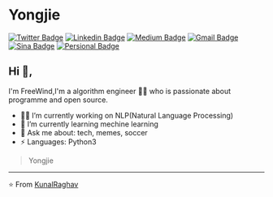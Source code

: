 # Yongjie
[![Twitter Badge](https://img.shields.io/badge/-@Sixpence-1ca0f1?style=flat-square&labelColor=1ca0f1&logo=twitter&logoColor=white&link=https://twitter.com/Sixpenc14135708)](https://twitter.com/Sixpenc14135708) [![Linkedin Badge](https://img.shields.io/badge/-Sixpence-blue?style=flat-square&logo=Linkedin&logoColor=white&link=https://www.linkedin.com/in/kunalraghav/)](https://www.linkedin.com/in/kunalraghav/) [![Medium Badge](https://img.shields.io/badge/-@Sixpence-03a57a?style=flat-square&labelColor=000000&logo=Medium&link=https://medium.com/@sixpencezyj/)](https://medium.com/@sixpencezyj/)
[![Gmail Badge](https://img.shields.io/badge/-Sixpencezyj@gmail.com-c14438?style=flat-square&logo=Gmail&logoColor=white&link=mailto:sixpencezyj@gmail.com)](mailto:sixpencezyj@gmail.com)  [![Sina Badge](https://img.shields.io/badge/-Sixpence-E6162D?style=flat-square&logo=sina%20weibo&logoColor=white&link=https://weibo.com/5729423505/profile?rightmod=1&wvr=6&mod=personinfo&is_all=1)](https://weibo.com/5729423505/profile?rightmod=1&wvr=6&mod=personinfo&is_all=1)  [![Persional Badge](https://img.shields.io/badge/-PersonalWebsite-c14438?style=flat-square&logoColor=white&link=http://www.yongjie41801.com/)](http://www.yongjie41801.com/)

## Hi 👋, 
I'm FreeWind,I'm a algorithm engineer 👨‍💻 who is passionate about programme and open source.

- 👨‍💻 I’m currently working on NLP(Natural Language Processing) 
- 🌱 I’m currently learning mechine learning
- 💬 Ask me about: tech, memes, soccer
-  ⚡ Languages: Python3


> Yongjie


---
⭐️ From [KunalRaghav](https://github.com/KunalRaghav)
